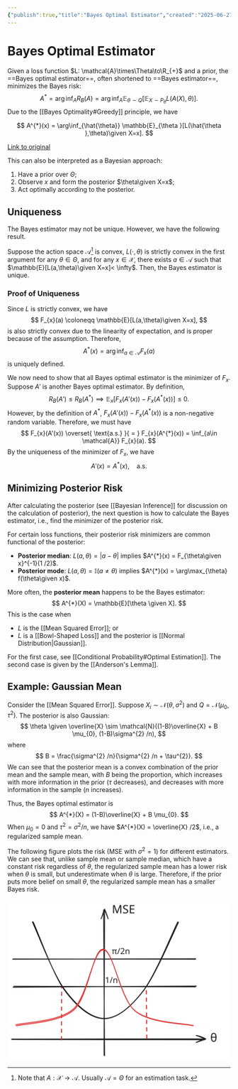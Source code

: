 ```yaml
---
{"publish":true,"title":"Bayes Optimal Estimator","created":"2025-06-27T22:22:59","modified":"2025-06-28T00:04:40","cssclasses":"","state":"done","sup":["[[Estimation]]","[[Bayesian Inference]]"],"aliases":null,"type":"note","related":["[[Risk]]"]}
---
```



# Bayes Optimal Estimator

Given a loss function $L: \mathcal{A}\times\Theta\to\R_{+}$ and a prior, the ==Bayes optimal estimator==, often shortened to ==Bayes estimator==, minimizes the Bayes risk:
$$
A^{*} = \arg\inf_{A} R_{B}(A) = \arg\inf_{A} \mathbb{E}_{\theta\sim Q}[\mathbb{E}_{X \sim P_{\theta}}L(A(X),\theta)].
$$
Due to the [[Bayes Optimality#Greedy]] principle, we have
<div class="transclude" data-embed-alias="  " data-url="Bayes Optimality"> 

$$
A^{*}(x) = \arg\inf_{\hat{\theta}} \mathbb{E}_{\theta }[L(\hat{\theta },\theta)\given X=x].
$$

</div>
 <a href="Bayes Optimality" class="internal transclude-src">Link to original</a>

This can also be interpreted as a Bayesian approach:

1. Have a prior over $\Theta$;
2. Observe $x$ and form the posterior $\theta\given X=x$;
3. Act optimally according to the posterior.

## Uniqueness

The Bayes estimator may not be unique. However, we have the following result.

Suppose the action space $\mathcal{A}$[^1] is convex, $L(\cdot,\theta)$ is strictly convex in the first argument for any $\theta\in\Theta$, and for any $x\in \mathcal{X}$, there exists $a\in \mathcal{A}$ such that $\mathbb{E}[L(a,\theta)\given X=x]< \infty$. Then, the Bayes estimator is unique.

[^1]: Note that $A: \mathcal{X}\to \mathcal{A}$. Usually $\mathcal{A}=\Theta$ for an estimation task.

### Proof of Uniqueness

Since $L$ is strictly convex, we have
$$
F_{x}(a) \coloneqq \mathbb{E}[L(a,\theta)\given X=x],
$$
is also strictly convex due to the linearity of expectation, and is proper because of the assumption.
Therefore,
$$
A^{*}(x) = \arg\inf_{a\in\mathcal{A}} F_{x}(a)
$$
is uniquely defined.

We now need to show that all Bayes optimal estimator is the minimizer of $F_{x}$. Suppose $A'$ is another Bayes optimal estimator. By definition,
$$
R_{B}(A') \le R_{B}(A^{*}) \implies \mathbb{E}_{x}\left[ F_{x}(A'(x)) - F_{x}(A^{*}(x)) \right]  \le 0.
$$
However, by the definition of $A^{*}$, $F_{x}(A'(x))-F_{x}(A^{*}(x))$ is a non-negative random variable. Therefore, we must have
$$
F_{x}(A'(x)) \overset{ \text{a.s.} }{ = } F_{x}(A^{*}(x)) = \inf_{a\in \mathcal{A}} F_{x}(a).
$$
By the uniqueness of the minimizer of $F_{x}$, we have
$$
A'(x) = A^{*}(x), \quad \text{a.s.}
$$

## Minimizing Posterior Risk

After calculating the posterior (see [[Bayesian Inference]] for discussion on the calculation of posterior), the next question is how to calculate the Bayes estimator, i.e., find the minimizer of the posterior risk.

For certain loss functions, their posterior risk minimizers are common functional of the posterior:

- **Posterior median**: $L(a,\theta) = |a-\theta|$ implies $A^{*}(x) = F_{\theta\given x}^{-1}(1 /2)$.
- **Posterior mode**: $L(a,\theta) = \mathbb{I}(a\ne\theta)$ implies $A^{*}(x) = \arg\max_{\theta} f(\theta\given x)$.

More often, the **posterior mean** happens to be the Bayes estimator:
$$
A^{*}(X) = \mathbb{E}[\theta \given X].
$$
This is the case when

- $L$ is the [[Mean Squared Error]]; or
- $L$ is a [[Bowl-Shaped Loss]] and the posterior is [[Normal Distribution\|Gaussian]].

For the first case, see [[Conditional Probability#Optimal Estimation]].
The second case is given by the [[Anderson's Lemma]].

## Example: Gaussian Mean

Consider the [[Mean Squared Error]]. Suppose $X_{i}\sim \mathcal{N}(\theta,\sigma^{2})$ and $Q = \mathcal{N}(\mu_{0},\tau^{2})$. The posterior is also Gaussian:
$$
\theta \given \overline{X} \sim \mathcal{N}((1-B)\overline{X} + B \mu_{0}, (1-B)\sigma^{2} /n),
$$
where
$$
B = \frac{\sigma^{2} /n}{\sigma^{2} /n + \tau^{2}}.
$$
We can see that the posterior mean is a convex combination of the prior mean and the sample mean, with $B$ being the proportion, which increases with more information in the prior ($\tau$ decreases), and decreases with more information in the sample ($n$ increases).

Thus, the Bayes optimal estimator is
$$
A^{*}(X) = (1-B)\overline{X} + B \mu_{0}.
$$
When $\mu_{0}=0$ and $\tau^{2} = \sigma^{2} /n$, we have $A^{*}(X) = \overline{X} /2$, i.e., a regularized sample mean.

The following figure plots the risk (MSE with $\sigma^{2}=1$) for different estimators. We can see that, unlike sample mean or sample median, which have a constant risk regardless of $\theta$, the regularized sample mean has a lower risk when $\theta$ is small, but underestimate when $\theta$ is large. Therefore, if the prior puts more belief on small $\theta$, the regularized sample mean has a smaller Bayes risk.

![Risk of different estimators.](excalidraw/gaussian-mean-risk.excalidraw.svg)
